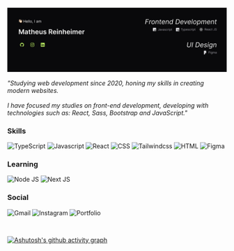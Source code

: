 [![Banner](./public/banner.jpg)](#)

*"Studying web development since 2020,
honing my skills in creating modern websites.<br>
<br>I have focused my studies on front-end development, developing with technologies such as: React, Sass, Bootstrap and JavaScript."*

### Skills

![TypeScript](https://img.shields.io/badge/TypeScript-18181B?style=for-the-badge&logo=typescript&logoColor=BEF264)
![Javascript](https://img.shields.io/badge/JavaScript-18181B?style=for-the-badge&logo=javascript&logoColor=BEF264)
![React](https://img.shields.io/badge/React-18181B?style=for-the-badge&logo=react&logoColor=BEF264)
![CSS](https://img.shields.io/badge/CSS-18181B?&style=for-the-badge&logo=css3&logoColor=BEF264)
![Tailwindcss](https://img.shields.io/badge/Tailwind_CSS-18181B?style=for-the-badge&logo=tailwind-css&logoColor=BEF264)
![HTML](https://img.shields.io/badge/HTML-18181B?style=for-the-badge&logo=html5&logoColor=BEF264)
![Figma](https://img.shields.io/badge/Figma-18181B?style=for-the-badge&logo=figma&logoColor=BEF264)

### Learning

![Node JS](https://img.shields.io/badge/Node.js-18181B?style=for-the-badge&logo=node.js&logoColor=BEF264)
![Next JS](https://img.shields.io/badge/Next-18181B?style=for-the-badge&logo=next.js&logoColor=BEF264)


### Social

![Gmail](https://img.shields.io/badge/Gmail-18181B?style=for-the-badge&logo=gmail&logoColor=BEF264)
![Instagram](https://img.shields.io/badge/Instagram-18181B?style=for-the-badge&logo=Instagram&logoColor=BEF264)
![Portfolio](https://img.shields.io/badge/My_Portfolio-18181B?style=for-the-badge&logo=GoogleChrome&logoColor=BEF264)

<br>

[![Ashutosh's github activity graph](https://github-readme-activity-graph.vercel.app/graph?username=reinheimermat&bg_color=09090B&color=A1A1AA&line=FAFAFA&point=BEF264&area=true&hide_border=true)](https://github.com/ashutosh00710/github-readme-activity-graph)
